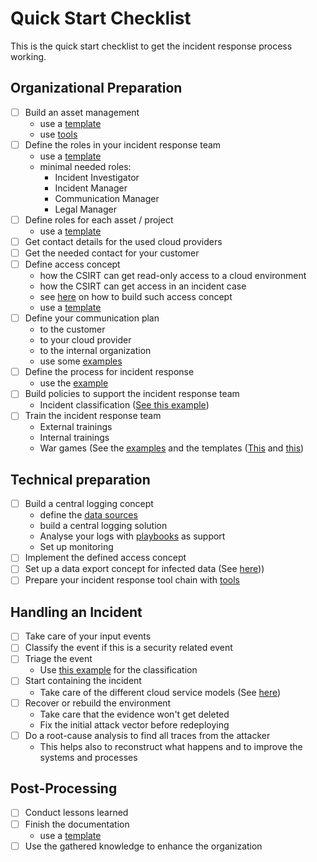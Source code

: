 # Quick Start Checklist
This is the quick start checklist to get the incident response process working.

## Organizational Preparation
- [ ] Build an asset management
    - use a [template](templates/assetFactsSheet.md)
    - use [tools](examples/assetManagement.md)
- [ ] Define the roles in your incident response team
    - use a [template](templates/rolesAndResponsibilities.md#csirt-roles-template)
    -  minimal needed roles:
        - Incident Investigator
        - Incident Manager
        - Communication Manager 
        - Legal Manager
- [ ] Define roles for each asset / project
    - use a [template](templates/rolesAndResponsibilities.md#project-incident-response-roles-template) 
- [ ] Get contact details for the used cloud providers
- [ ] Get the needed contact for your customer
- [ ] Define access concept
    - how the CSIRT can get read-only access to a cloud environment
    - how the CSIRT can get access in an incident case
    - see [here](preparation/organisational.md#access-concept) on how to build such access concept
    - use a [template](templates/emergencyAccess.md)
- [ ] Define your communication plan
    - to the customer
    - to your cloud provider
    - to the internal organization
    - use some [examples](examples/communication.md)
- [ ] Define the process for incident response
    - use the [example](examples/process.md)
- [ ] Build policies to support the incident response team
    - Incident classification ([See this example](examples/incidentClassification.md))
- [ ] Train the incident response team
    - External trainings
    - Internal trainings
    - War games (See the [examples](examples/warGame.md) and the templates ([This](templates/warGameEvaluation.md) and
    [this](templates/warGamePreparation.md))
    
## Technical preparation
- [ ] Build a central logging concept
    - define the [data sources](examples/dataSources.md)
    - build a central logging solution
    - Analyse your logs with [playbooks](examples/playbooks.md) as support
    - Set up monitoring 
- [ ] Implement the defined access concept
- [ ] Set up a data export concept for infected data (See [here](preparation/technical.md)))
- [ ] Prepare your incident response tool chain with [tools](examples/tools.md)

## Handling an Incident
- [ ] Take care of your input events
- [ ] Classify the event if this is a security related event
- [ ] Triage the event
    - Use [this example](examples/incidentClassification.md) for the classification
- [ ] Start containing the incident
    - Take care of the different cloud service models (See [here](handling/README.md#containment))
- [ ] Recover or rebuild the environment
    - Take care that the evidence won't get deleted
    - Fix the initial attack vector before redeploying
- [ ] Do a root-cause analysis to find all traces from the attacker
    - This helps also to reconstruct what happens and to improve the systems and processes

## Post-Processing
- [ ] Conduct lessons learned
- [ ] Finish the documentation
    - use a [template](templates/incidentFactsSheet.md)
- [ ] Use the gathered knowledge to enhance the organization